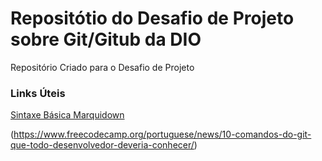 # Repositótio do Desafio de Projeto sobre Git/Gitub da DIO
Repositório Criado para o Desafio de Projeto

### Links Úteis

[Sintaxe Básica Marquidown](https://www.markdownguide.org/basic-syntax/)

(https://www.freecodecamp.org/portuguese/news/10-comandos-do-git-que-todo-desenvolvedor-deveria-conhecer/)

